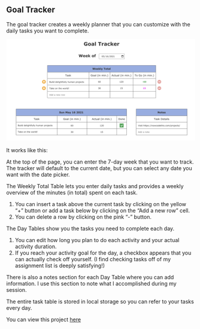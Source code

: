 ## Goal Tracker

The goal tracker creates a weekly planner that you can customize with the daily tasks you want to complete.

<a href="https://nowcodethis.netlify.app/">![Goal Tracker App Screenshot](screenshots/goal-tracker-app.png "Goal Tracker App Screenshot")</a>

It works like this:

At the top of the page, you can enter the 7-day week that you want to track. The tracker will default to the current date, but you can select any date you want with the date picker.

The Weekly Total Table lets you enter daily tasks and provides a weekly overview of the minutes (in total) spent on each task.

<ol>
<li>You can insert a task above the current task by clicking on the yellow “+” button or add a task below by clicking on the “Add a new row” cell.</li>
<li>You can delete a row by clicking on the pink “-” button.</li>
</ol>

The Day Tables show you the tasks you need to complete each day.

<ol>
<li>You can edit how long you plan to do each activity and your actual activity duration.</li>
<li>If you reach your activity goal for the day, a checkbox appears that you can actually check off yourself. (I find checking tasks off of my assignment list is deeply satisfying!)</li>
</ol>

There is also a notes section for each Day Table where you can add information. I use this section to note what I accomplished during my session.

The entire task table is stored in local storage so you can refer to your tasks every day.

You can view this project <a href="https://nowcodethis.netlify.app/">here</a>
